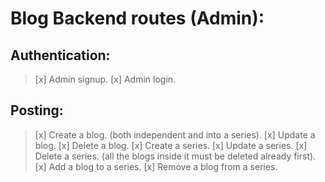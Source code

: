 # Blog Backend routes (Admin):

## Authentication:
> [x] Admin signup.
> [x] Admin login.

## Posting:

> [x] Create a blog. (both independent and into a series).
> [x] Update a blog.
> [x] Delete a blog.
> [x] Create a series.
> [x] Update a series.
> [x] Delete a series. (all the blogs inside it must be deleted already first).
> [x] Add a blog to a series.
> [x] Remove a blog from a series.